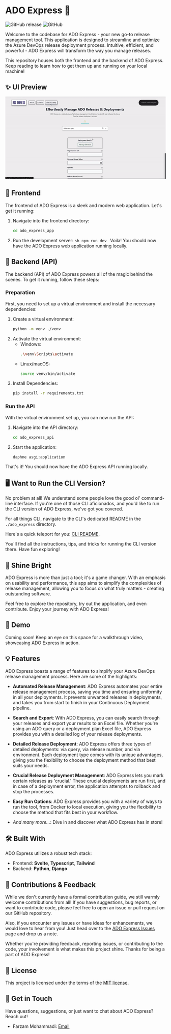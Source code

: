 # ADO Express 🚀
![GitHub release](https://img.shields.io/github/v/release/FarzamMohammadi/ado-express)
![GitHub](https://img.shields.io/github/license/FarzamMohammadi/ado-express)

Welcome to the codebase for ADO Express - your new go-to release management tool. This application is designed to streamline and optimize the Azure DevOps release deployment process. Intuitive, efficient, and powerful - ADO Express will transform the way you manage releases.

This repository houses both the frontend and the backend of ADO Express. Keep reading to learn how to get them up and running on your local machine!


## ✨ UI Preview

![Alt Text](./media/ui-preview.gif)

## 🎨 Frontend

The frontend of ADO Express is a sleek and modern web application. Let's get it running:

1. Navigate into the frontend directory:
   ```sh
   cd ado_express_app
   ```
2. Run the development server:
   `sh
npm run dev
`
   Voila! You should now have the ADO Express web application running locally.

## 🔧 Backend (API)

The backend (API) of ADO Express powers all of the magic behind the scenes. To get it running, follow these steps:

### Preparation

First, you need to set up a virtual environment and install the necessary dependencies:

1. Create a virtual environment:
   ```sh
   python -m venv ./venv
   ```
2. Activate the virtual environment:
   - Windows:
     ```sh
     .\venv\Scripts\activate
     ```
   - Linux/macOS:
     ```sh
     source venv/bin/activate
     ```
3. Install Dependencies:
   ```sh
   pip install -r requirements.txt
   ```

### Run the API

With the virtual environment set up, you can now run the API:

1. Navigate into the API directory:
   ```sh
   cd ado_express_api
   ```
2. Start the application:
   ```sh
   daphne asgi:application
   ```

That's it! You should now have the ADO Express API running locally.

## 🖥️ Want to Run the CLI Version?

No problem at all! We understand some people love the good ol' command-line interface. If you're one of those CLI aficionados, and you'd like to run the CLI version of ADO Express, we've got you covered.

For all things CLI, navigate to the CLI's dedicated README in the `./ado_express` directory.

Here's a quick teleport for you: [CLI README](./ado_express/README.md).

You'll find all the instructions, tips, and tricks for running the CLI version there. Have fun exploring!

## 🌟 Shine Bright

ADO Express is more than just a tool; it's a game changer. With an emphasis on usability and performance, this app aims to simplify the complexities of release management, allowing you to focus on what truly matters - creating outstanding software.

Feel free to explore the repository, try out the application, and even contribute. Enjoy your journey with ADO Express!

## 🎥 Demo

Coming soon! Keep an eye on this space for a walkthrough video, showcasing ADO Express in action.

## 💡 Features

ADO Express boasts a range of features to simplify your Azure DevOps release management process. Here are some of the highlights:

- **Automated Release Management**: ADO Express automates your entire release management process, saving you time and ensuring uniformity in all your deployments. It prevents unwanted releases in deployments, and takes you from start to finish in your Continuous Deployment pipeline.

- **Search and Export**: With ADO Express, you can easily search through your releases and export your results to an Excel file. Whether you're using an ADO query or a deployment plan Excel file, ADO Express provides you with a detailed log of your release deployments.

- **Detailed Release Deployment**: ADO Express offers three types of detailed deployments: via query, via release number, and via environment. Each deployment type comes with its unique advantages, giving you the flexibility to choose the deployment method that best suits your needs.

- **Crucial Release Deployment Management**: ADO Express lets you mark certain releases as 'crucial.' These crucial deployments are run first, and in case of a deployment error, the application attempts to rollback and stop the processes.

- **Easy Run Options**: ADO Express provides you with a variety of ways to run the tool, from Docker to local execution, giving you the flexibility to choose the method that fits best in your workflow.

- _And many more..._: Dive in and discover what ADO Express has in store!

## 🛠️ Built With

ADO Express utilizes a robust tech stack:

- Frontend: **Svelte**, **Typescript**, **Tailwind**
- Backend: **Python**, **Django**

## 🤝 Contributions & Feedback

While we don't currently have a formal contribution guide, we still warmly welcome contributions from all! If you have suggestions, bug reports, or want to contribute code, please feel free to open an issue or pull request on our GitHub repository.

Also, if you encounter any issues or have ideas for enhancements, we would love to hear from you! Just head over to the [ADO Express Issues](https://github.com/FarzamMohammadi/ado-express/issues) page and drop us a note.

Whether you're providing feedback, reporting issues, or contributing to the code, your involvement is what makes this project shine. Thanks for being a part of ADO Express!

## 📝 License

This project is licensed under the terms of the [MIT license](LICENSE).

## 📮 Get in Touch

Have questions, suggestions, or just want to chat about ADO Express? Reach out!

- Farzam Mohammadi: [Email](mailto:farzammohammadia@gmail.com)
